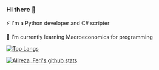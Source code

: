 ### Hi there 👋

⚡️ I'm a Python developer and C# scripter

🌱 I’m currently learning Macroeconomics for programming


[![Top Langs](https://github-readme-stats.vercel.app/api/top-langs/?username=ferisystem&hide=lua,shell&theme=dracula&langs_count=20&layout=compact)](https://github.com/anuraghazra/github-readme-stats)

[![Alireza .Feri's github stats](https://github-readme-stats.vercel.app/api?username=ferisystem&show_icons=true&theme=dracula)](https://github.com/anuraghazra/github-readme-stats)
